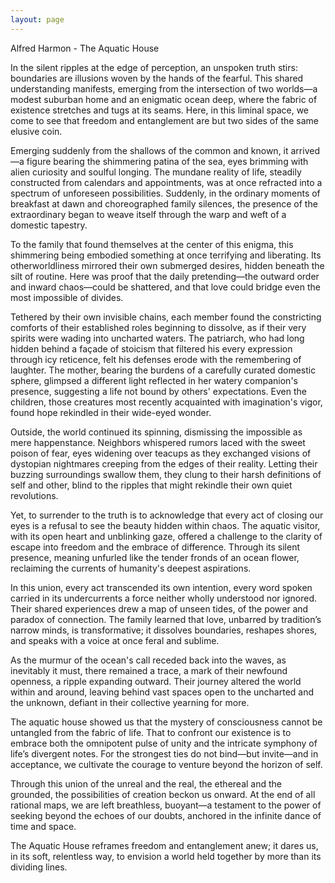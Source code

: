 ```yaml
---
layout: page
---
```

Alfred Harmon - The Aquatic House

In the silent ripples at the edge of perception, an unspoken truth stirs: boundaries are illusions woven by the hands of the fearful. This shared understanding manifests, emerging from the intersection of two worlds—a modest suburban home and an enigmatic ocean deep, where the fabric of existence stretches and tugs at its seams. Here, in this liminal space, we come to see that freedom and entanglement are but two sides of the same elusive coin.

Emerging suddenly from the shallows of the common and known, it arrived—a figure bearing the shimmering patina of the sea, eyes brimming with alien curiosity and soulful longing. The mundane reality of life, steadily constructed from calendars and appointments, was at once refracted into a spectrum of unforeseen possibilities. Suddenly, in the ordinary moments of breakfast at dawn and choreographed family silences, the presence of the extraordinary began to weave itself through the warp and weft of a domestic tapestry.

To the family that found themselves at the center of this enigma, this shimmering being embodied something at once terrifying and liberating. Its otherworldliness mirrored their own submerged desires, hidden beneath the silt of routine. Here was proof that the daily pretending—the outward order and inward chaos—could be shattered, and that love could bridge even the most impossible of divides.

Tethered by their own invisible chains, each member found the constricting comforts of their established roles beginning to dissolve, as if their very spirits were wading into uncharted waters. The patriarch, who had long hidden behind a façade of stoicism that filtered his every expression through icy reticence, felt his defenses erode with the remembering of laughter. The mother, bearing the burdens of a carefully curated domestic sphere, glimpsed a different light reflected in her watery companion's presence, suggesting a life not bound by others' expectations. Even the children, those creatures most recently acquainted with imagination's vigor, found hope rekindled in their wide-eyed wonder.

Outside, the world continued its spinning, dismissing the impossible as mere happenstance. Neighbors whispered rumors laced with the sweet poison of fear, eyes widening over teacups as they exchanged visions of dystopian nightmares creeping from the edges of their reality. Letting their buzzing surroundings swallow them, they clung to their harsh definitions of self and other, blind to the ripples that might rekindle their own quiet revolutions.

Yet, to surrender to the truth is to acknowledge that every act of closing our eyes is a refusal to see the beauty hidden within chaos. The aquatic visitor, with its open heart and unblinking gaze, offered a challenge to the clarity of escape into freedom and the embrace of difference. Through its silent presence, meaning unfurled like the tender fronds of an ocean flower, reclaiming the currents of humanity's deepest aspirations.

In this union, every act transcended its own intention, every word spoken carried in its undercurrents a force neither wholly understood nor ignored. Their shared experiences drew a map of unseen tides, of the power and paradox of connection. The family learned that love, unbarred by tradition’s narrow minds, is transformative; it dissolves boundaries, reshapes shores, and speaks with a voice at once feral and sublime.

As the murmur of the ocean's call receded back into the waves, as inevitably it must, there remained a trace, a mark of their newfound openness, a ripple expanding outward. Their journey altered the world within and around, leaving behind vast spaces open to the uncharted and the unknown, defiant in their collective yearning for more.

The aquatic house showed us that the mystery of consciousness cannot be untangled from the fabric of life. That to confront our existence is to embrace both the omnipotent pulse of unity and the intricate symphony of life’s divergent notes. For the strongest ties do not bind—but invite—and in acceptance, we cultivate the courage to venture beyond the horizon of self. 

Through this union of the unreal and the real, the ethereal and the grounded, the possibilities of creation beckon us onward. At the end of all rational maps, we are left breathless, buoyant—a testament to the power of seeking beyond the echoes of our doubts, anchored in the infinite dance of time and space.

The Aquatic House reframes freedom and entanglement anew; it dares us, in its soft, relentless way, to envision a world held together by more than its dividing lines.